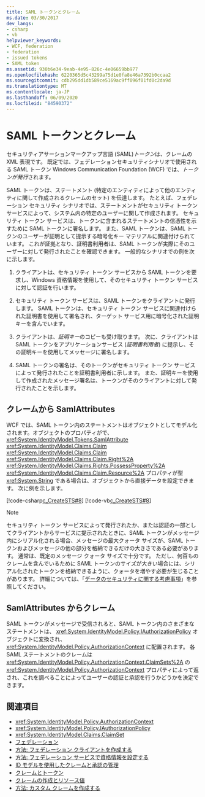 ```yaml
---
title: SAML トークンとクレーム
ms.date: 03/30/2017
dev_langs:
- csharp
- vb
helpviewer_keywords:
- WCF, federation
- federation
- issued tokens
- SAML token
ms.assetid: 930b6e34-9eab-4e95-826c-4e06659bb977
ms.openlocfilehash: 6220365d5c43299a75d1e0fa8e46a7392b0ccaa2
ms.sourcegitcommit: cdb295dd1db589ce5169ac9ff096f01fd0c2da9d
ms.translationtype: MT
ms.contentlocale: ja-JP
ms.lasthandoff: 06/09/2020
ms.locfileid: "84590372"
---
```

# <a name="saml-tokens-and-claims"></a>SAML トークンとクレーム
セキュリティアサーションマークアップ言語 (SAML)*トークン*は、クレームの XML 表現です。 既定では、フェデレーションセキュリティシナリオで使用される SAML トークン Windows Communication Foundation (WCF) では、*トークンが発行*されます。  
  
 SAML トークンは、ステートメント (特定のエンティティによって他のエンティティに関して作成されるクレームのセット) を伝達します。 たとえば、フェデレーション セキュリティ シナリオでは、ステートメントがセキュリティ トークン サービスによって、システム内の特定のユーザーに関して作成されます。 セキュリティ トークン サービスは、トークンに含まれるステートメントの信憑性を示すために SAML トークンに署名します。 また、SAML トークンは、SAML トークンのユーザーが証明として提示する暗号化キー マテリアルに関連付けられています。 これが証拠となり、証明書利用者は、SAML トークンが実際にそのユーザーに対して発行されたことを確認できます。 一般的なシナリオでの例を次に示します。  
  
1. クライアントは、セキュリティ トークン サービスから SAML トークンを要求し、Windows 資格情報を使用して、そのセキュリティ トークン サービスに対して認証を行います。  
  
2. セキュリティ トークン サービスは、SAML トークンをクライアントに発行します。 SAML トークンは、セキュリティ トークン サービスに関連付けられた証明書を使用して署名され、ターゲット サービス用に暗号化された証明キーを含んでいます。  
  
3. クライアントは、*証明キー*のコピーも受け取ります。 次に、クライアントは SAML トークンをアプリケーションサービス (*証明書利用者*) に提示し、その証明キーを使用してメッセージに署名します。  
  
4. SAML トークンの署名は、そのトークンがセキュリティ トークン サービスによって発行されたことを証明書利用者に示します。 また、証明キーを使用して作成されたメッセージ署名は、トークンがそのクライアントに対して発行されたことを示します。  
  
## <a name="from-claims-to-samlattributes"></a>クレームから SamlAttributes  
 WCF では、SAML トークン内のステートメントはオブジェクトとしてモデル化されます。オブジェクトのプロパティがで、 <xref:System.IdentityModel.Tokens.SamlAttribute> <xref:System.IdentityModel.Claims.Claim> <xref:System.IdentityModel.Claims.Claim> <xref:System.IdentityModel.Claims.Claim.Right%2A> <xref:System.IdentityModel.Claims.Rights.PossessProperty%2A> <xref:System.IdentityModel.Claims.Claim.Resource%2A> プロパティが型 <xref:System.String> である場合は、オブジェクトから直接データを設定できます。 次に例を示します。  
  
 [!code-csharp[c_CreateSTS#8](../../../../samples/snippets/csharp/VS_Snippets_CFX/c_creatests/cs/source.cs#8)]
 [!code-vb[c_CreateSTS#8](../../../../samples/snippets/visualbasic/VS_Snippets_CFX/c_creatests/vb/source.vb#8)]  
  
> [!NOTE]
> セキュリティ トークン サービスによって発行されたか、または認証の一部としてクライアントからサービスに提示されたときに、SAML トークンがメッセージ内にシリアル化される場合、メッセージの最大クォータ サイズが、SAML トークンおよびメッセージの他の部分を格納できるだけの大きさである必要があります。 通常は、既定のメッセージ クォータ サイズで十分です。 ただし、何百ものクレームを含んでいるために SAML トークンのサイズが大きい場合には、シリアル化されたトークンを格納できるように、クォータを増やす必要が生じることがあります。 詳細については、「[データのセキュリティに関する考慮事項](security-considerations-for-data.md)」を参照してください。  
  
## <a name="from-samlattributes-to-claims"></a>SamlAttributes からクレーム  
 SAML トークンがメッセージで受信されると、SAML トークン内のさまざまなステートメントは、 <xref:System.IdentityModel.Policy.IAuthorizationPolicy> オブジェクトに変換され、<xref:System.IdentityModel.Policy.AuthorizationContext> に配置されます。 各 SAML ステートメントのクレームは <xref:System.IdentityModel.Policy.AuthorizationContext.ClaimSets%2A> の <xref:System.IdentityModel.Policy.AuthorizationContext> プロパティによって返され、これを調べることによってユーザーの認証と承認を行うかどうかを決定できます。  
  
## <a name="see-also"></a>関連項目

- <xref:System.IdentityModel.Policy.AuthorizationContext>
- <xref:System.IdentityModel.Policy.IAuthorizationPolicy>
- <xref:System.IdentityModel.Claims.ClaimSet>
- [フェデレーション](federation.md)
- [方法: フェデレーション クライアントを作成する](how-to-create-a-federated-client.md)
- [方法: フェデレーション サービスで資格情報を設定する](how-to-configure-credentials-on-a-federation-service.md)
- [ID モデルを使用したクレームと承認の管理](managing-claims-and-authorization-with-the-identity-model.md)
- [クレームとトークン](claims-and-tokens.md)
- [クレームの作成とリソース値](claim-creation-and-resource-values.md)
- [方法: カスタム クレームを作成する](../extending/how-to-create-a-custom-claim.md)
